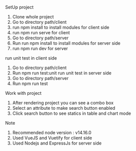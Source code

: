 SetUp project

1)	Clone whole project 
2)	Go to directory path/client
3)	run npm install to install modules for client side
4)	run npm run serve for client
5)	Go to directory path/server
6)	Run run npm install to install modules for server side
7)	run npm run dev for server
	
run unit test in client side

1)	Go to directory path/client
2)	Run npm run test:unit
run unit test in server side
1)	Go to directory path/server
2)	Run npm run test

Work with project

1)	After rendering project you can see a combo box
2)	Select an attribute to make search button enabled
3)	Click search button to see statics in table and chart mode

Note

1)	Recommended node version : v14.16.0
2)	Used VueJS and Vuetify for client side 
3)	Used Nodejs and ExpressJs for server side

